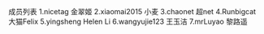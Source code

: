 成员列表
1.nicetag 金翠姬
2.xiaomai2015 小麦
3.chaonet 超net
4.Runbigcat 大猫Felix
5.yingsheng Helen Li
6.wangyujie123 王玉洁
7.mrLuyao 黎路遥
